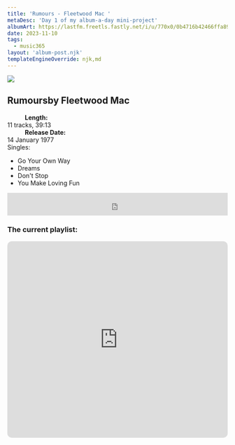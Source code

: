 ```yaml
---
title: 'Rumours - Fleetwood Mac '
metaDesc: 'Day 1 of my album-a-day mini-project'
albumArt: https://lastfm.freetls.fastly.net/i/u/770x0/0b4716b42466ffa893ad3e3ab824318b.jpg#0b4716b42466ffa893ad3e3ab824318b
date: 2023-11-10
tags:
  - music365
layout: 'album-post.njk'
templateEngineOverride: njk,md
---
```


<aside class="album-profile" style="--shadow: rgb(38,39,43)">
  <div class="album-profile__image">
    <img crossorigin="anonymous" src="{{ albumArt }}"/>
  </div>
  <div class="aside__content">
    <h1><strong>Rumours</strong>by Fleetwood Mac</h1>
    <dl>
      <div>
        <dd><strong>Length:</strong></dd>
        <dt>11 tracks, 39:13</dt>
      </div>
      <div>
        <dd><strong>Release Date:</strong></dd>
        <dt>14 January 1977</dt>
      </div>
      <div class="singles">
        <span>Singles:</span>
        <ul>
          <li>Go Your Own Way</li>
          <li>Dreams</li>
          <li>Don't Stop</li>
          <li>You Make Loving Fun</li>
        </ul>
      </div>
    </dl>
    <div class="color-grid" style="--opacity: 1;">
      <div class="color-grid__container">
					<span class="color color--1" style="--firstColor: rgb(244,244,230);"></span>
					<span class="color color--2" style="--secondaryColor: rgb(38,39,43);"></span>
					<span class="color color--3" style="--thirdColor: rgb(123,124,127);"></span>
      </div>
    </div>
  </div>
</aside>

<iframe width="100%" height="52" src="https://odesli.co/embed/?url=https%3A%2F%2Falbum.link%2Fi%2F594061854&theme=light" frameborder="0" allowfullscreen sandbox="allow-same-origin allow-scripts allow-presentation allow-popups allow-popups-to-escape-sandbox" allow="clipboard-read; clipboard-write"></iframe>

### The current playlist:

<iframe allow="autoplay *; encrypted-media *; fullscreen *; clipboard-write" frameborder="0" height="450" style="width:100%;max-width:660px;overflow:hidden;border-radius:10px;" sandbox="allow-forms allow-popups allow-same-origin allow-scripts allow-storage-access-by-user-activation allow-top-navigation-by-user-activation" src="https://embed.music.apple.com/gb/playlist/music365/pl.u-AkAmEd9ix4MAZYJ"></iframe>
